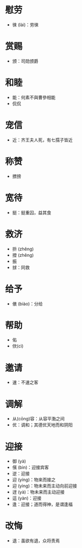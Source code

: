 # 慰劳
* 徠 (lài)：劳徠
# 赏赐
* 颁：司勋颁爵
# 和睦
* 能：何素不與曹參相能
* 侃侃
# 宠信
* 近：齐王夫人死，有七孺子皆近
# 称赞
* 摽搒
# 宽待
* 挺：挺重囚，益其食
# 救济
* 抍 (zhěng)
* 撜 (zhěng)
* 振
* 捄：同救
# 给予
* 俵 (biào)：分给
# 帮助
* 佑
* 佽(cì)
# 邀请
* 速：不速之客
# 调解
* 从(cōng)容：从容平渤之间
* 优：调和；其德优天地而和阴阳
# 迎接
* 御 (yà)
* 儐 (bìn)：迎接宾客
* 逆：迎接
* 迎 (yíng)：物来而接之
* 迎 (yìng)：物未来而主动向前迎接
* 迓 (yà)：物未来而主动迎接
* 這 (yàn)：迎接
* 逢：迎接；道而得神，是谓逢福
# 改悔
* 退：虽欲有退，众将责焉
